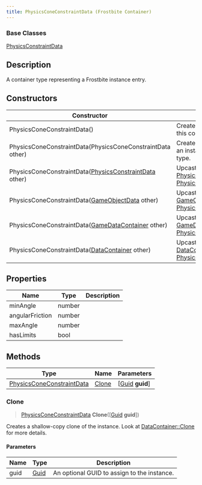 ```yaml
---
title: PhysicsConeConstraintData (Frostbite Container)
---
```

### Base Classes

[PhysicsConstraintData](PhysicsConstraintData)

## Description

A container type representing a Frostbite instance entry.

## Constructors

| Constructor                                                                          | Description                                                                                                                               |
| ------------------------------------------------------------------------------------ | ----------------------------------------------------------------------------------------------------------------------------------------- |
| PhysicsConeConstraintData()                                                          | Create a new instance of this container type.                                                                                             |
| PhysicsConeConstraintData(PhysicsConeConstraintData other)                           | Create a reference copy of an instance of the same type.                                                                                  |
| PhysicsConeConstraintData([PhysicsConstraintData](PhysicsConstraintData) other)      | Upcast an instance of type [PhysicsConstraintData](PhysicsConstraintData) to [PhysicsConeConstraintData](PhysicsConeConstraintData).      |
| PhysicsConeConstraintData([GameObjectData](GameObjectData) other)                    | Upcast an instance of type [GameObjectData](GameObjectData) to [PhysicsConeConstraintData](PhysicsConeConstraintData).                    |
| PhysicsConeConstraintData([GameDataContainer](GameDataContainer) other)              | Upcast an instance of type [GameDataContainer](GameDataContainer) to [PhysicsConeConstraintData](PhysicsConeConstraintData).              |
| PhysicsConeConstraintData([DataContainer](/vext/ref/cls/shr/datacontainer) other) | Upcast an instance of type [DataContainer](/vext/ref/cls/shr/datacontainer) to [PhysicsConeConstraintData](PhysicsConeConstraintData). |

## Properties

| Name            | Type   | Description |
| --------------- | ------ | ----------- |
| minAngle        | number |             |
| angularFriction | number |             |
| maxAngle        | number |             |
| hasLimits       | bool   |             |

## Methods

| Type                                                   | Name            | Parameters                                     |
| ------------------------------------------------------ | --------------- | ---------------------------------------------- |
| [PhysicsConeConstraintData](PhysicsConeConstraintData) | [Clone](#clone) | \[[Guid](/vext/ref/cls/shr/guid) **guid**\] |

### Clone

> [PhysicsConeConstraintData](PhysicsConeConstraintData) **Clone**(\[[Guid](/vext/ref/cls/shr/guid) **guid**\])

Creates a shallow-copy clone of the instance. Look at [DataContainer::Clone](/vext/ref/cls/shr/datacontainer#clone) for more details.

#### Parameters

| Name | Type         | Description                                 |
| ---- | ------------ | ------------------------------------------- |
| guid | [Guid](Guid) | An optional GUID to assign to the instance. |
